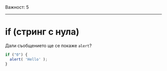 Важност: 5

---

# if (стринг с нула)

Дали съобщението ще се покаже `alert`?

```js
if ("0") {
  alert( 'Hello' );
}
```
